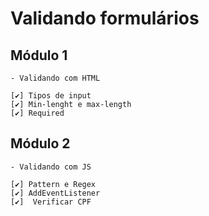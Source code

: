 # Validando formulários

## Módulo 1

    - Validando com HTML

    [✔️] Tipos de input
    [✔️] Min-lenght e max-length
    [✔️] Required

## Módulo 2

    - Validando com JS

    [✔️] Pattern e Regex
    [✔️] AddEventListener
    [✔️]  Verificar CPF
